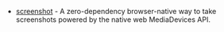 - [screenshot](https://github.com/xataio/screenshot) - A zero-dependency browser-native way to take screenshots powered by the native web MediaDevices API.
